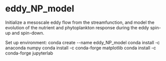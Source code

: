 # eddy_NP_model
Initialize a mesoscale eddy flow from the streamfunction, and model the evolution of the nutrient and phytoplankton response during the eddy  spin-up and spin-down.

Set up environment:
	conda create --name eddy_NP_model
	conda install -c anaconda numpy
	conda install -c conda-forge matplotlib
	conda install -c conda-forge jupyterlab

